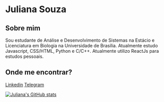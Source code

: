 # Juliana Souza


## Sobre mim 

Sou estudante de Análise e Desenvolvimento de Sistemas na Estácio e Licenciatura em Biologia na Universidade de Brasília. Atualmente estudo Javascript, CSS/HTML, Python e C/C++. Atualmente utilizo ReactJs para estudos pessoais. 

## Onde me encontrar?

[Linkedin](https://www.linkedin.com/in/julianamelo98/)
[Telegram](https://telegram.me/julianamelo98)

[![Juliana's GitHub stats](https://github-readme-stats.vercel.app/api?username=julianasm)](https://github.com/julianasm/github-readme-stats)

